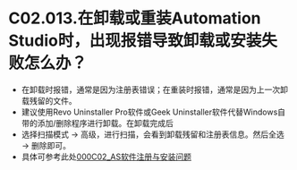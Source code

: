 # C02.013.在卸载或重装Automation Studio时，出现报错导致卸载或安装失败怎么办？

- 在卸载时报错，通常是因为注册表错误；在重装时报错，通常是因为上一次卸载残留的文件。
- 建议使用Revo Uninstaller Pro软件或Geek Uninstaller软件代替Windows自带的添加/删除程序进行卸载。在卸载完成后
- 选择扫描模式 → 高级，进行扫描，会看到卸载残留和注册表信息。然后全选 → 删除即可。
- 具体可参考此处[000C02_AS软件注册与安装问题](/C02_AS软件注册与安装问题/000C02_AS软件注册与安装问题.md)
